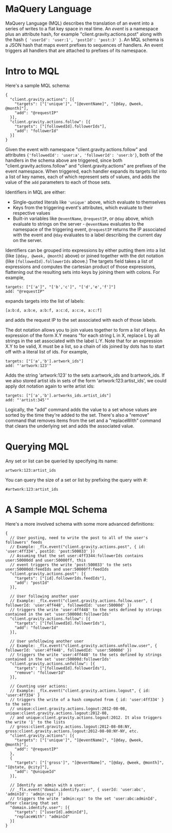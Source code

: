 MaQuery Language
================

MaQuery Language (MQL) describes the translation of an event into a series of 
writes to a flat key space in real time. An _event_ is a namespace plus an 
attribute hash, for example "client.gravity.actions.post" along with the hash 
`{ 'userId': 'user:1', 'postId': 'post:3' }`. An MQL schema is a JSON hash that 
maps event prefixes to sequences of handlers. An event triggers all handlers 
that are attached to prefixes of its namespace.

Intro to MQL
============

Here's a sample MQL schema:

    {
      "client.gravity.actions": [{ 
        "targets": ["['unique']", "[@eventName]", "[@day, @week, @month]"], 
        "add": "@requestIP" 
      }],
      "client.gravity.actions.follow": [{ 
        "targets": ["[followedId].followerIds"], 
        "add": "followerId" 
      }]
    }

Given the event with namespace "client.gravity.actions.follow" and attributes 
`{'followedId': 'user:a', 'followerId': 'user:b'}`, both of the handlers in the 
schema above are triggered, since both "client.gravity.actions.follow" and 
"client.gravity.actions" are prefixes of the event namespace. When triggered, 
each handler expands its targets list into a list of key names, each of which 
represent sets of values, and adds the value of the `add` parameters to 
each of those sets.

Identifiers in MQL are either:
* Single-quoted literals like `'unique'` above, which evaluate to themselves
* Keys from the triggering event's attributes, which evaluate to their 
  respective values
* Built-in variables like `@eventName`, `@requestIP`, or `@day` above, which 
  evaluate to strings on the server - `@eventName` evaluates to the namespace 
  of the triggering event, `@requestIP` returns the IP associated with the 
  event and `@day` evaluates to a label describing the current day on the 
  server.

Identifiers can be grouped into expressions by either putting them into a list
(like `[@day, @week, @month]` above) or joined together with the dot notation 
(like `[followedId].followerIds` above.) The targets field takes a list of 
expressions and computes the cartesian product of those expressions, 
flattening out the resulting sets into keys by joining them with colons. For 
example,

    targets: ["['a']", "['b','c']", "['d','e','f']"]
    add: "@requestIP"

expands targets into the list of labels:

    [a:b:d, a:b:e, a:b:f, a:c:d, a:c:e, a:c:f]

and adds the request IP to the set associated with each of those labels.

The dot notation allows you to join values together to form a list of keys. An 
expression of the form X.Y means "for each string L in X, replace L by all 
strings in the set associated with the label L:Y. Note that for an expression X.Y
to be valid, X must be a list, so a chain of ids joined by dots has to start off 
with a literal list of ids. For example, 

    targets: ["['a','b'].artwork_ids"]
    add: "'artwork:123'"

Adds the string 'artwork:123' to the sets a:artwork_ids and b:artwork_ids. If 
we also stored artist ids in sets of the form 'artwork:123:artist_ids', we 
could apply dot notation again to write artist ids:

    targets: ["['a','b'].artworks_ids.artist_ids"]
    add: "'artist:345'"

Logically, the "add" command adds the value to a set whose values are sorted
by the time they're added to the set. There's also a "remove" command that
removes items from the set and a "replaceWith" command that clears the underlying
set and adds the associated value.

Querying MQL
============

Any set or list can be queried by specifying its name:

    artwork:123:artist_ids

You can query the size of a set or list by prefixing the query with #:

    #artwork:123:artist_ids

A Sample MQL Schema
===================

Here's a more involved schema with some more advanced definitions:

    {
      // User posting, need to write the post to all of the user's followers' feeds
      // Example: _flx.event("client.gravity.actions.post", { id: 'user:4ff334', postId: 'post:500033' })
      // Assuming that the set user:4ff3344:followerIds contains user:50000dd and user:50000ff, this
      // event triggers the write 'post:500033' to the sets user:50000dd:feedIds and user:50000ff:feedIds
      "client.gravity.actions.post": [{
        "targets": ["[id].followerIds.feedIds"],
        "add": "postId"
      }],

      // User following another user
      // Example: _flx.event("client.gravity.actions.follow.user", { followerId: 'user:4ff448', followedId: 'user:50000d' })
      // triggers the write 'user:4ff448' to the sets defined by strings contained in the set 'user:50000d:followerIds'
      "client.gravity.actions.follow": [{
        "targets": ["[followedId].followerIds"],
        "add": "followerId"
      }],

      // User unfollowing another user
      // Example: _flx.event("client.gravity.actions.unfollow.user", { followerId: 'user:4ff448', followedId: 'user:50000d' })
      // triggers the write 'user:4ff448' to the sets defined by strings contained in the set 'user:50000d:followerIds'
      "client.gravity.actions.unfollow": [{
        "targets": ["[followedId].followerIds"],
        "remove": "followerId"
      }],

      // Counting user actions:
      // Example: _flx.event("client.gravity.actions.logout", { id: 'user:4ff334' }
      // triggers the write of a hash computed from { id: 'user:4ff334' } to the sets
      // unique:client.gravity.actions.logout:2012-08-08, unique:client.gravity.actions.logout:2012-08, 
      // and unique:client.gravity.actions.logout:2012. It also triggers the write '1' to the lists
      // gross:client.gravity.actions.logout:2012-08-08:NY, gross:client.gravity.actions.logout:2012-08-08:NY-NY, etc.
      "client.gravity.actions": [{
        "targets": ["['unique']", "[@eventName]", "[@day, @week, @month]"],
        "add": "@requestIP"
      },
      {
        "targets": ["['gross']", "[@eventName]", "[@day, @week, @month]", "[@state, @city]"],
        "add": "@uniqueId"
      }],

      // Identify an admin with a user:
      // _flx.event("domain.identify.user", { userId: 'user:abc', 'adminId': 'admin:xyz' })
      // triggers the write 'admin:xyz' to the set 'user:abc:adminId', after clearing that set
      "domain.identify.user": [{
        "targets": ["[userId].adminId"],
        "replaceWith": "adminId"
      }]
    }